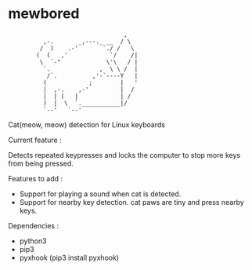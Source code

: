 # mewbored


                                     ,
              ,-.       _,---._ __  / \
             /  )    .-'       `./ /   \
            (  (   ,'            `/    /|
             \  `-"             \'\   / |
              `.              ,  \ \ /  |
               /`.          ,'-`----Y   |
              (            ;        |   '
              |  ,-.    ,-'         |  /
              |  | (   |            | /
              )  |  \  `.___________|/
              `--'   `--'


Cat(meow, meow) detection for Linux keyboards

Current feature : 

Detects repeated keypresses and locks the computer to stop more keys from being pressed. 

Features to add : 

 * Support for playing a sound when cat is detected. 
 * Support for nearby key detection. cat paws are tiny and press nearby keys.

Dependencies : 
  * python3
  * pip3
  * pyxhook (pip3 install pyxhook)
